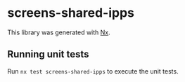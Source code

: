 # screens-shared-ipps

This library was generated with [Nx](https://nx.dev).

## Running unit tests

Run `nx test screens-shared-ipps` to execute the unit tests.
